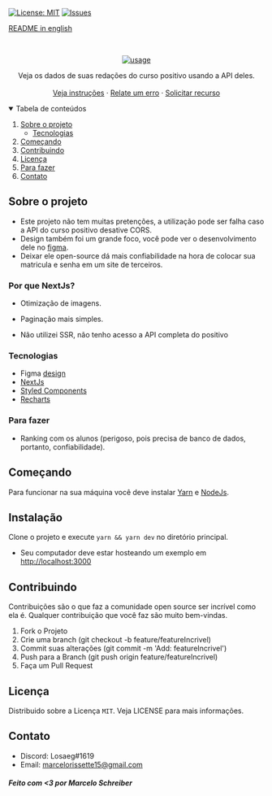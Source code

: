 [![License: MIT](https://img.shields.io/badge/License-MIT-yellow.svg)](https://opensource.org/licenses/MIT)
[![Issues](https://img.shields.io/badge/Issues-0-red.svg)](https://github.com/marcelo-schreiber/WeGool/issues)

[README in english](README.en.md)

<br />

<p align="center">

  <a href="https://wegool.vercel.app/" target="_blank" rel="noreferrer">
    <img src="https://cdn.discordapp.com/attachments/685226653764550671/856571059700498482/shwocase.gif" alt="usage">
  </a>

  <p align="center">
    Veja os dados de suas redações do curso positivo usando a API deles.
    <br />
    <br />
    <a href="#começando">Veja instruções</a>
    ·
    <a href="https://github.com/marcelo-schreiber/WeGool/issues">Relate um erro</a>
    ·
    <a href="https://github.com/marcelo-schreiber/WeGool/issues">Solicitar recurso</a>
  </p>
</p>

<details open="open">
  <summary>Tabela de conteúdos</summary>
  <ol>
    <li>
      <a href="#sobre-o-projeto">Sobre o projeto</a>
      <ul>
        <li><a href="#tecnologias">Tecnologias</a></li>
      </ul>
    </li>
    <li>
      <a href="#começando">Começando</a>
    </li>
    <li><a href="#contribuindo">Contribuindo</a></li>
    <li><a href="#licença">Licença</a></li>
    <li><a href="#para-fazer">Para fazer</a></li>
    <li><a href="#contato">Contato</a></li>
  </ol>
</details>

<!-- ABOUT THE PROJECT -->

## Sobre o projeto

- Este projeto não tem muitas pretenções, a utilização pode ser falha caso a API do curso positivo desative CORS.
- Design também foi um grande foco, você pode ver o desenvolvimento dele no [figma](https://www.figma.com/file/WivHEpvI8ViAkNWflt3ncv/Wegool).
- Deixar ele open-source dá mais confiabilidade na hora de colocar sua matricula e senha em um site de terceiros.

### Por que NextJs?

- Otimização de imagens.

- Paginação mais simples.

- Não utilizei SSR, não tenho acesso a API completa do positivo

<!-- BUILT WITH -->

### Tecnologias

- Figma [design](https://www.figma.com/file/WivHEpvI8ViAkNWflt3ncv/Wegool)
- [NextJs](https://nextjs.org/)
- [Styled Components](https://styled-components.com/)
- [Recharts](https://recharts.org/en-US/)

<!-- NEW FEATURES -->

### Para fazer

- Ranking com os alunos (perigoso, pois precisa de banco de dados, portanto, confiabilidade).

<!-- GETTING STARTED -->

## Começando

Para funcionar na sua máquina você deve instalar <a href="https://yarnpkg.com/" target="_blank" rel="noreferrer">Yarn</a> e <a href="https://nodejs.org" target="_blank" rel="noreferrer">NodeJs</a>.

## Instalação

Clone o projeto e execute `yarn && yarn dev` no diretório principal.

- Seu computador deve estar hosteando um exemplo em <a href="http://localhost:3000">http://localhost:3000</a>

## Contribuindo

Contribuições são o que faz a comunidade open source ser incrível como ela é. Qualquer contribuição que você faz são muito bem-vindas.

1. Fork o Projeto
2. Crie uma branch (git checkout -b feature/featureIncrivel)
3. Commit suas alterações (git commit -m 'Add: featureIncrivel')
4. Push para a Branch (git push origin feature/featureIncrivel)
5. Faça um Pull Request

## Licença

Distribuido sobre a Licença `MIT`. Veja LICENSE para mais informações.

## Contato

- Discord: Losaeg#1619
- Email: marcelorissette15@gmail.com

##### Feito com <3 por Marcelo Schreiber

